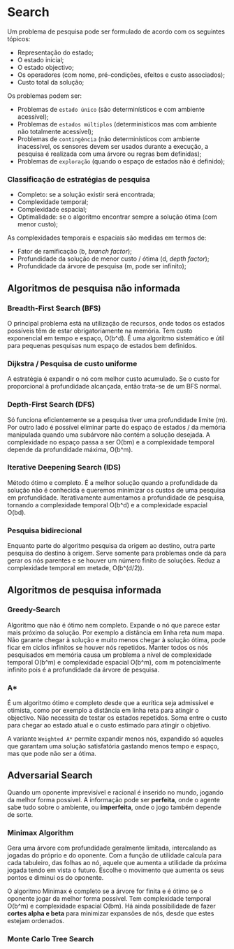 # Search

Um problema de pesquisa pode ser formulado de acordo com os seguintes tópicos:

- Representação do estado;
- O estado inicial;
- O estado objectivo;
- Os operadores (com nome, pré-condições, efeitos e custo associados);
- Custo total da solução;

Os problemas podem ser:

- Problemas de `estado único` (são determinísticos e com ambiente acessível);
- Problemas de `estados múltiplos` (determinísticos mas com ambiente não totalmente acessível);
- Problemas de `contingência` (não determinísticos com ambiente inacessível, os sensores devem ser usados durante a execução, a pesquisa é realizada com uma árvore ou regras bem definidas);
- Problemas de `exploração` (quando o espaço de estados não é definido);

### Classificação de estratégias de pesquisa

- Completo: se a solução existir será encontrada;
- Complexidade temporal;
- Complexidade espacial;
- Optimalidade: se o algoritmo encontrar sempre a solução ótima (com menor custo);

As complexidades temporais e espaciais são medidas em termos de:
- Fator de ramificação (b, *branch factor*);
- Profundidade da solução de menor custo / ótima (d, *depth factor*);
- Profundidade da árvore de pesquisa (m, pode ser infinito);

## Algoritmos de pesquisa não informada

### Breadth-First Search (BFS)

O principal problema está na utilização de recursos, onde todos os estados possíveis têm de estar obrigatoriamente na memória. Tem custo exponencial em tempo e espaço, O(b^d). É uma algoritmo sistemático e útil para pequenas pesquisas num espaço de estados bem definidos.

### Dijkstra / Pesquisa de custo uniforme

A estratégia é expandir o nó com melhor custo acumulado. Se o custo for proporcional à profundidade alcançada, então trata-se de um BFS normal.

### Depth-First Search (DFS)

Só funciona eficientemente se a pesquisa tiver uma profundidade limite (m). Por outro lado é possível eliminar parte do espaço de estados / da memória manipulada quando uma subárvore não contém a solução desejada. A complexidade no espaço passa a ser O(bm) e a complexidade temporal depende da profundidade máxima, O(b^m).

### Iterative Deepening Search (IDS)

Método ótimo e completo. É a melhor solução quando a profundidade da solução não é conhecida e queremos minimizar os custos de uma pesquisa em profundidade. Iterativamente aumentamos a profundidade de pesquisa, tornando a complexidade temporal O(b^d) e a complexidade espacial O(bd).

### Pesquisa bidirecional

Enquanto parte do algoritmo pesquisa da origem ao destino, outra parte pesquisa do destino à origem. Serve somente para problemas onde dá para gerar os nós parentes e se houver um número finito de soluções. Reduz a complexidade temporal em metade, O(b^(d/2)).

## Algoritmos de pesquisa informada

### Greedy-Search

Algoritmo que não é ótimo nem completo. Expande o nó que parece estar mais próximo da solução. Por exemplo a distância em linha reta num mapa. Não garante chegar à solução e muito menos chegar à solução ótima, pode ficar em ciclos infinitos se houver nós repetidos. Manter todos os nós pesquisados em memória causa um problema a nível de complexidade temporal O(b^m) e complexidade espacial O(b^m), com m potencialmente infinito pois é a profundidade da árvore de pesquisa. 

### A*

É um algoritmo ótimo e completo desde que a eurítica seja admissível e otimista, como por exemplo a distância em linha reta para atingir o objectivo. Não necessita de testar os estados repetidos. Soma entre o custo para chegar ao estado atual e o custo estimado para atingir o objetivo. 

A variante `Weighted A*` permite expandir menos nós, expandido só aqueles que garantam uma solução satisfatória gastando menos tempo e espaço, mas que pode não ser a ótima. 

## Adversarial Search

Quando um oponente imprevisível e racional é inserido no mundo, jogando da melhor forma possível. A informação pode ser **perfeita**, onde o agente sabe tudo sobre o ambiente, ou **imperfeita**, onde o jogo também depende de sorte.

### Minimax Algorithm

Gera uma árvore com profundidade geralmente limitada, intercalando as jogadas do próprio e do oponente. Com a função de utilidade calcula para cada tabuleiro, das folhas ao nó, aquele que aumenta a utilidade da próxima jogada tendo em vista o futuro. Escolhe o movimento que aumenta os seus pontos e diminui os do oponente.

O algoritmo Minimax é completo se a árvore for finita e é ótimo se o oponente jogar da melhor forma possível. Tem complexidade temporal O(b^m) e complexidade espacial O(bm). Há ainda possibilidade de fazer **cortes alpha e beta** para minimizar expansões de nós, desde que estes estejam ordenados.

### Monte Carlo Tree Search

